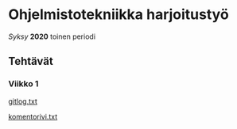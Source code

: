 # Ohjelmistotekniikka harjoitustyö
*Syksy* **2020** toinen periodi 
## Tehtävät
### Viikko 1
[gitlog.txt](https://github.com/Jarkkorm/ot-harjoitustyo/blob/master/laskarit/viikko1/gitlog.txt)

[komentorivi.txt](https://github.com/Jarkkorm/ot-harjoitustyo/blob/master/laskarit/viikko1/komentorivi.txt)
